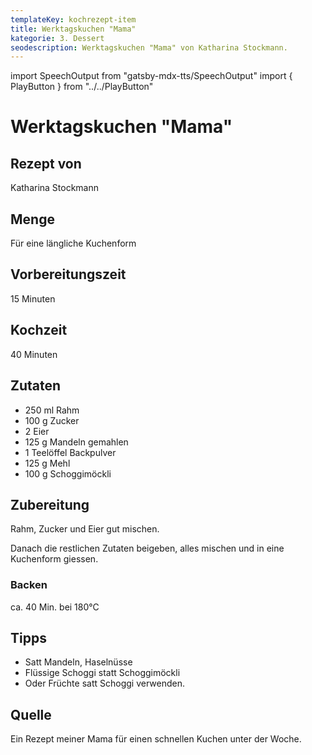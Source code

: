 ```yaml
---
templateKey: kochrezept-item
title: Werktagskuchen "Mama"
kategorie: 3. Dessert
seodescription: Werktagskuchen "Mama" von Katharina Stockmann.
---
```

import SpeechOutput from "gatsby-mdx-tts/SpeechOutput"
import { PlayButton } from "../../PlayButton"

<SpeechOutput id="kochrezept-katharina-stockmann-werktagskuchen-mama" customPlayButton={PlayButton}>

# Werktagskuchen "Mama"

## Rezept von

Katharina Stockmann

## Menge

Für eine längliche Kuchenform

## Vorbereitungszeit

15 Minuten

## Kochzeit

40 Minuten

## Zutaten

* 250 ml Rahm
* 100 g Zucker
* 2 Eier
* 125 g Mandeln gemahlen
* 1 Teelöffel  Backpulver
* 125 g Mehl 
* 100 g Schoggimöckli

## Zubereitung
Rahm, Zucker und Eier gut mischen.

Danach die restlichen Zutaten beigeben, alles mischen und in eine Kuchenform giessen. 

### Backen 
ca. 40 Min. bei 180°C

## Tipps

* Satt Mandeln, Haselnüsse
* Flüssige Schoggi 
statt Schoggimöckli
* Oder Früchte satt Schoggi verwenden.

## Quelle
Ein Rezept meiner Mama für einen schnellen Kuchen unter der Woche. 

</SpeechOutput>